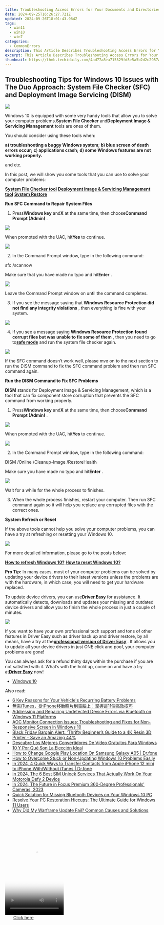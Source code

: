 ```yaml
---
title: Troubleshooting Access Errors for Your Documents and Directories on Windows Systems
date: 2024-09-25T16:26:27.721Z
updated: 2024-09-26T18:01:43.964Z
tags:
  - win11
  - win10
  - win7
categories:
  - CommonErrors
description: This Article Describes Troubleshooting Access Errors for Your Documents and Directories on Windows Systems
excerpt: This Article Describes Troubleshooting Access Errors for Your Documents and Directories on Windows Systems
thumbnail: https://thmb.techidaily.com/4ad77a8ea715329fd3e5a5b2d2c2957ac59e62959913be278ad38c42bb2fd196.jpg
---
```


## Troubleshooting Tips for Windows 10 Issues with The Duo Approach: System File Checker (SFC) and Deployment Image Servicing (DISM)

![](https://images.drivereasy.com/wp-content/uploads/2017/01/img_586c9a4e6db41.jpg)

 Windows 10 is equipped with some very handy tools that allow you to solve your computer problems.**System File Checker** and**Deployment Image & Servicing Management** tools are ones of them.

You should consider using these tools when:

**a) troubleshooting a buggy Windows system;**
**b) blue screen of death errors occur;**
**c) applications crash;**
**d) some Windows features are not working properly.**

and etc.

 In this post, we will show you some tools that you can use to solve your computer problems:

[**System File Checker tool**](#1)
[**Deployment Image & Servicing Management tool**](#2)
[**System Restore**](#3)

**Run SFC Command to Repair System Files**

 1) Press**Windows key** and**X** at the same time, then choose**Command Prompt (Admin)** .

![](https://images.drivereasy.com/wp-content/uploads/2017/01/img_586ca149cf04d.png)

 When prompted with the UAC, hit**Yes** to continue.

![](https://images.drivereasy.com/wp-content/uploads/2017/01/img_586ca13144fd3.jpg)

2) In the Command Prompt window, type in the following command:

sfc /scannow

 Make sure that you have made no typo and hit**Enter** .

![](https://images.drivereasy.com/wp-content/uploads/2017/01/img_586ca221df44e.jpg)

Leave the Command Prompt window on until the command completes.

 3) If you see the message saying that   **Windows Resource Protection did not find any integrity violations** , then everything is fine with your system.

![](https://images.drivereasy.com/wp-content/uploads/2017/01/img_586ca520c7e49.png)

 4) If you see a message saying   **Windows Resource Protection found corrupt files but was unable to fix some of them** , then you need to go to[**safe mode**](https://tools.techidaily.com/drivereasy/download/) and run the system file checker again.

![](https://images.drivereasy.com/wp-content/uploads/2017/01/img_586ca59f1f21f.jpg)

 If the SFC command doesn’t work well, please mve on to the next section to run the DISM command to fix the SFC command problem and then run SFC command again.

**Run the DISM Command to Fix SFC Problems**

**DISM** stands for Deployment Image & Servicing Management, which is a tool that can fix component store corruption that prevents the SFC command from working properly.

 1) Press**Windows key** and**X** at the same time, then choose**Command Prompt (Admin)** .

![](https://images.drivereasy.com/wp-content/uploads/2017/01/img_586ca149cf04d.png)

 When prompted with the UAC, hit**Yes** to continue.

![](https://images.drivereasy.com/wp-content/uploads/2017/01/img_586ca13144fd3.jpg)

2) In the Command Prompt window, type in the following command:

DISM /Online /Cleanup-Image /RestoreHealth

 Make sure you have made no typo and hit**Enter** .

![](https://images.drivereasy.com/wp-content/uploads/2017/01/img_586ca8464439b.jpg)

Wait for a while for the whole process to finishes.

 3) When the whole process finishes, restart your computer. Then run SFC command again so it will help you replace any corrupted files with the correct ones.

 **System Refresh or Reset**

 If the above tools cannot help you solve your computer problems, you can have a try at refreshing or resetting your Windows 10.

![](https://images.drivereasy.com/wp-content/uploads/2017/01/img_586caacd9f489.jpg)

For more detailed information, please go to the posts below:

[**How to refresh Windows 10?**](https://tools.techidaily.com/drivereasy/download/)
[**How to reset Windows 10?**](https://tools.techidaily.com/drivereasy/download/)

**Pro Tip:**
 In many cases, most of your computer problems can be solved by updating your device drivers to their latest versions unless the problems are with the hardware, in which case, you will need to get your hardware replaced.

 To update device drivers, you can use[**Driver Easy**](https://tools.techidaily.com/drivereasy/download/) for assistance. It automatically detects, downloads and updates your missing and outdated device drivers and allow you to finish the whole process in just a couple of minutes.

![](https://images.drivereasy.com/wp-content/uploads/2017/04/img_58e8abc65e6ec.jpg)

 If you want to have your own professional tech support and tons of other features in Driver Easy such as driver back up and driver restore, by all means, have a try at the[**professional version of Driver Easy**](https://tools.techidaily.com/drivereasy/download/) . It allows you to update all your device drivers in just ONE click and poof, your computer problems are gone!

 You can always ask for a refund thirty days within the purchase if you are not satisfied with it. What’s with the hold up, come on and have a try at[**Driver Easy**](https://tools.techidaily.com/drivereasy/download/) now!

* [Windows 10](https://tools.techidaily.com/drivereasy/download/)

<ins class="adsbygoogle"
     style="display:block"
     data-ad-format="autorelaxed"
     data-ad-client="ca-pub-7571918770474297"
     data-ad-slot="1223367746"></ins>

<ins class="adsbygoogle"
     style="display:block"
     data-ad-client="ca-pub-7571918770474297"
     data-ad-slot="8358498916"
     data-ad-format="auto"
     data-full-width-responsive="true"></ins>

<span class="atpl-alsoreadstyle">Also read:</span>
<div><ul>
<li><a href="https://tech-recovery.techidaily.com/6-key-reasons-for-your-vehicles-recurring-battery-problems/"><u>6 Key Reasons for Your Vehicle's Recurring Battery Problems</u></a></li>
<li><a href="https://techtrends.techidaily.com/itunesiphone11/"><u>無需iTunes，從iPhone移動照片到電腦上：掌握這11個高效技巧</u></a></li>
<li><a href="https://common-error.techidaily.com/addressing-and-repairing-undetected-device-errors-via-bluetooth-on-windows-11-platforms/"><u>Addressing and Repairing Undetected Device Errors via Bluetooth on Windows 11 Platforms</u></a></li>
<li><a href="https://common-error.techidaily.com/aoc-monitor-connection-issues-troubleshooting-and-fixes-for-non-responsive-screen-in-windows-10/"><u>AOC Monitor Connection Issues: Troubleshooting and Fixes for Non-Responsive Screen in Windows 10</u></a></li>
<li><a href="https://hardware-tips.techidaily.com/black-friday-bargain-alert-thrifty-beginners-guide-to-a-4k-resin-3d-printer-save-an-amazing-44/"><u>Black Friday Bargain Alert: 'Thrifty Beginner’s Guide to a 4K Resin 3D Printer - Save an Amazing 44%</u></a></li>
<li><a href="https://some-approaches.techidaily.com/descubre-los-mejores-convertidores-de-video-gratuitos-para-windows-10-y-por-que-son-la-eleccion-ideal/"><u>Descubre Los Mejores Convertidores De Vídeo Gratuitos Para Windows 10 Y Por Qué Son La Elección Ideal</u></a></li>
<li><a href="https://fake-location.techidaily.com/how-to-change-google-play-location-on-samsung-galaxy-a05-drfone-by-drfone-virtual-android/"><u>How to Change Google Play Location On Samsung Galaxy A05 | Dr.fone</u></a></li>
<li><a href="https://common-error.techidaily.com/how-to-overcome-stuck-or-non-updating-windows-10-problems-easily/"><u>How to Overcome Stuck or Non-Updating Windows 10 Problems Easily</u></a></li>
<li><a href="https://iphone-transfer.techidaily.com/in-2024-4-quick-ways-to-transfer-contacts-from-apple-iphone-12-mini-to-iphone-withwithout-itunes-drfone-by-drfone-transfer-from-ios/"><u>In 2024, 4 Quick Ways to Transfer Contacts from Apple iPhone 12 mini to iPhone With/Without iTunes | Dr.fone</u></a></li>
<li><a href="https://sim-unlock.techidaily.com/in-2024-the-6-best-sim-unlock-services-that-actually-work-on-your-motorola-defy-2-device-by-drfone-android/"><u>In 2024, The 6 Best SIM Unlock Services That Actually Work On Your Motorola Defy 2 Device</u></a></li>
<li><a href="https://article-files.techidaily.com/in-2024-the-future-in-focus-premium-360-degree-professionals-cameras-2023/"><u>In 2024, The Future in Focus Premium 360-Degree Professionals' Cameras, 2023</u></a></li>
<li><a href="https://common-error.techidaily.com/quick-solution-for-missing-bluetooth-devices-on-your-windows-10-pc/"><u>Quick Solution for Missing Bluetooth Devices on Your Windows 10 PC</u></a></li>
<li><a href="https://common-error.techidaily.com/resolve-your-pc-restoration-hiccups-the-ultimate-guide-for-windows-11-users/"><u>Resolve Your PC Restoration Hiccups: The Ultimate Guide for Windows 11 Users</u></a></li>
<li><a href="https://common-error.techidaily.com/why-did-my-warframe-update-fail-common-causes-and-solutions/"><u>Why Did My Warframe Update Fail? Common Causes and Solutions</u></a></li>
</ul></div>

<!-- affiliate ads begin -->
<span id="1702748">
					<video width="192" height="320" style="cursor:pointer"
           poster="//a.impactradius-go.com/display-clicktoplayimage/1702748.png"
           onclick="if(!this.playClicked){this.play();this.setAttribute('controls',true);this.playClicked=true;}">
	   <source src="//a.impactradius-go.com/display-ad/18544-1702748">
	   <img src="//a.impactradius-go.com/display-clicktoplayimage/1702748.png" style="border: none; height: 100%; width: 100%; object-fit: contain">
	</video>
	<div style="width:120px;text-align:center"><a href="javascript:window.open(decodeURIComponent('https%3A%2F%2Ftwopages.pxf.io%2Fc%2F5597632%2F1702748%2F18544'), '_blank');void(0);">Click here</a></div>
</span>
<img height="0" width="0" src="https://imp.pxf.io/i/5597632/1702748/18544" style="position:absolute;visibility:hidden;" border="0" />
<!-- affiliate ads end -->

